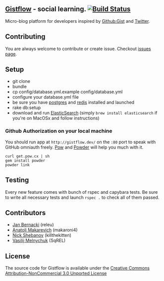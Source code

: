 ## [Gistflow](http://gistflow.com) - social learning. [![Build Status](https://secure.travis-ci.org/gistflow/gistflow.png)](http://travis-ci.org/gistflow/gistflow)

Micro-blog platform for developers inspired by [Github:Gist](http://gist.github.com) and [Twitter](http://twitter.com).

## Contributing

You are always welcome to contribute or create issue. Checkout [issues page](https://github.com/gistflow/gistflow/issues).

## Setup

* git clone
* bundle
* cp config/database.yml.example config/database.yml
* configure your database.yml file
* be sure you have [postgres](http://russbrooks.com/2010/11/25/install-postgresql-9-on-os-x) and [redis](https://github.com/defunkt/resque#installing-redis) installed and launched
* rake db:setup
* download and run [ElasticSearch](http://www.elasticsearch.org) (simply `brew install elasticsearch` if you're on MacOSx and follow instructions)

### Github Authorization on your local machine

You should run app at `http://gistflow.dev/` on the `:80` port to speak with GitHub omniauth freely. [Pow](http://pow.cx/) and [Powder](https://github.com/rodreegez/powder) will help you much with it.

```
curl get.pow.cx | sh
gem install powder
powder link
```

## Testing

Every new feature comes with bunch of rspec and capybara tests. Be sure to write all necessary tests and launch `rspec .` to check all of them passed.

## Contributors

* [Jan Bernacki](https://github.com/releu) (releu)
* [Anatoli Makarevich](https://github.com/makaroni4) (makaroni4)
* [Nick Shebanov](https://github.com/killthekitten) (killthekitten)
* [Vasilij Melnychuk](https://github.com/SqREL) (SqREL)
## License

The source code for Gistflow is available under the [Creative Commons Attribution-NonCommercial 3.0 Unported License](http://creativecommons.org/licenses/by-nc/3.0)

